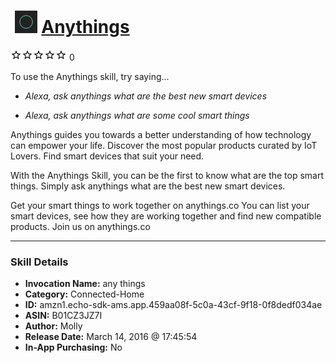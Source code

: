 # &nbsp;<img src="skill_icon" alt="Anythings icon" width="36"> [Anythings](http://alexa.amazon.com/#skills/amzn1.echo-sdk-ams.app.459aa08f-5c0a-43cf-9f18-0f8dedf034ae)
![0 stars](../../images/ic_star_border_black_18dp_1x.png)![0 stars](../../images/ic_star_border_black_18dp_1x.png)![0 stars](../../images/ic_star_border_black_18dp_1x.png)![0 stars](../../images/ic_star_border_black_18dp_1x.png)![0 stars](../../images/ic_star_border_black_18dp_1x.png) 0

To use the Anythings skill, try saying...

* *Alexa, ask anythings what are the best new smart devices*

* *Alexa, ask anythings what are some cool smart things*

Anythings guides you towards a better understanding of how technology can empower your life. Discover the most popular products curated by IoT Lovers. Find smart devices that suit your need.

With the Anythings Skill, you can be the first to know what are the top smart things. Simply ask anythings what are the best new smart devices.

Get your smart things to work together on anythings.co
You can list your smart devices, see how they are working together and find new compatible products. Join us on anythings.co

***

### Skill Details

* **Invocation Name:** any things
* **Category:** Connected-Home
* **ID:** amzn1.echo-sdk-ams.app.459aa08f-5c0a-43cf-9f18-0f8dedf034ae
* **ASIN:** B01CZ3JZ7I
* **Author:** Molly
* **Release Date:** March 14, 2016 @ 17:45:54
* **In-App Purchasing:** No
